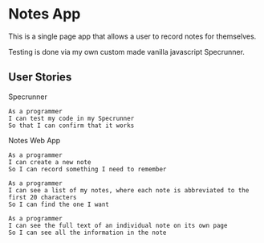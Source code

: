 # Notes App

This is a single page app that allows a user to record notes for themselves.

Testing is done via my own custom made vanilla javascript Specrunner.

## User Stories

Specrunner

```
As a programmer
I can test my code in my Specrunner
So that I can confirm that it works
```

Notes Web App

```
As a programmer
I can create a new note
So I can record something I need to remember

As a programmer
I can see a list of my notes, where each note is abbreviated to the first 20 characters
So I can find the one I want

As a programmer
I can see the full text of an individual note on its own page
So I can see all the information in the note
```
